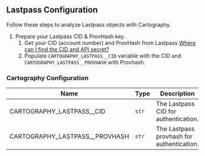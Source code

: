 ## Lastpass Configuration

Follow these steps to analyze Lastpass objects with Cartography.

1. Prepare your Lastpass CID & ProvHash key.
    1. Get your CID (account number) and ProvHash from Lastpass [Where can I find the CID and API secret?](https://support.lastpass.com/help/where-can-i-find-the-cid-and-api-secret)
    1. Populate `CARTOGRAPHY_LASTPASS__CID` variable with the CID and `CARTOGRAPHY_LASTPASS__PROVHASH` with Provhash.

### Cartography Configuration

| Name | Type     | Description |
|------|----------|-------------|
| CARTOGRAPHY_LASTPASS__CID | `str` | The Lastpass CID for authentication. |
| CARTOGRAPHY_LASTPASS__PROVHASH | `str` | The Lastpass provhash for authentication. |

